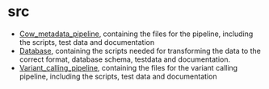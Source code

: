 # src

- [Cow_metadata_pipeline](cow_metadata_pipeline), containing the files for the pipeline, including the scripts, test data and documentation 
- [Database](database), containing the scripts needed for transforming the data to the correct format, database schema, testdata and documentation.
- [Variant_calling_pipeline](variant_calling_pipeline), containing the files for the variant calling pipeline, including the scripts, test data and documentation 